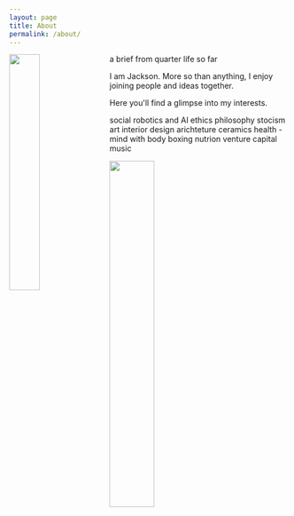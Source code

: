 ```yaml
---
layout: page
title: About
permalink: /about/
---
```


<img style="float: left; margin: 0px 15px 15px 0px;" src="{{site.imgurl}}/Screen Shot 2020-06-29 at 5.54.24 PM.png" width="33%" />

a brief from quarter life so far

I am Jackson. More so than anything, I enjoy joining people and ideas together. 

Here you'll find a glimpse into my interests.

social robotics and AI ethics
philosophy stocism
art
interior design
arichteture
ceramics
health - mind with body
boxing
nutrion
venture capital
music

<img style="float: center; margin: 0px 15px 15px 0px;" src="{{site.imgurl}}/sig.PNG" width="40%" />

